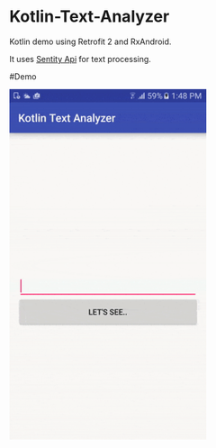 # Kotlin-Text-Analyzer
Kotlin demo using Retrofit 2 and RxAndroid.

It uses [Sentity Api](https://sentity.io) for text processing.

#Demo

<img src="demo.gif" width="350"/>


